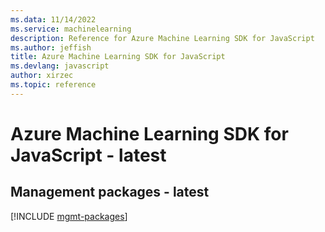 ```yaml
---
ms.data: 11/14/2022
ms.service: machinelearning
description: Reference for Azure Machine Learning SDK for JavaScript
ms.author: jeffish
title: Azure Machine Learning SDK for JavaScript
ms.devlang: javascript
author: xirzec
ms.topic: reference
---
```

# Azure Machine Learning SDK for JavaScript - latest

## Management packages - latest
[!INCLUDE [mgmt-packages](machine-learning-mgmt-index.md)]